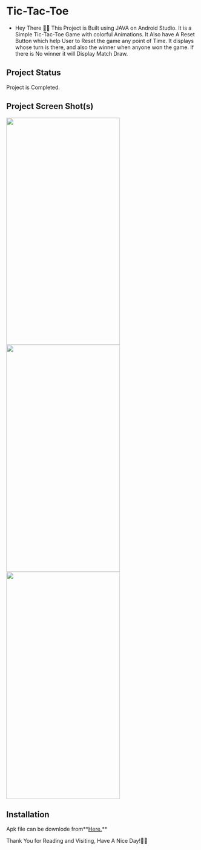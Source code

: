 # **Tic-Tac-Toe**


- Hey There 🙋‍♂️ This Project is Built using JAVA on Android Studio. It is a Simple Tic-Tac-Toe Game with colorful Animations. It Also have A Reset Button which help User to 
Reset the game any point of Time. It displays whose turn is there, and also the winner when anyone won the game. If there is No winner it will Display Match Draw.

## **Project Status**
Project is Completed.

## **Project Screen Shot(s)**

<img  align = "left" width="300" height="600" src="https://i.postimg.cc/yY4yN3rH/Screenshot-20210725-142708.png">
<img  align = "left" width="300" height="600" src="https://i.postimg.cc/sgKYK6fj/Screenshot-20210725-142718.png">
<img   width="300" height="600" src="https://s6.gifyu.com/images/Untitled-23_1080p_2.gif">








## **Installation** 

Apk file can be downlode from**[Here.](https://github.com/hmmRahul/Tic-Tac-Toe/blob/main/app-debug.apk?raw=true)**


Thank You for Reading and Visiting, Have A Nice Day!💚💙
